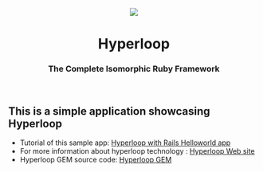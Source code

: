 <p align="center">
	<a href="http://ruby-hyperloop.org/" alt="Hyperloop" title="Hyperloop">
		<img src="https://raw.githubusercontent.com/ruby-hyperloop/ruby-hyperloop.org/source/source/images/hyperloop-logo-small-pink.png">
	</a>
</p>

<h1 align="center">
	Hyperloop
</h1>

<h3 align="center">The Complete Isomorphic Ruby Framework</h3>

<br>

## This is a simple application showcasing **Hyperloop**

+ Tutorial of this sample app: [Hyperloop with Rails Helloworld app](http://ruby-hyperloop.org/tutorials/hyperlooprails/helloworld/)
+ For more information about hyperloop technology : [Hyperloop Web site](http://ruby-hyperloop.org/)
+ Hyperloop GEM source code: [Hyperloop GEM](https://github.com/ruby-hyperloop/hyperloop)
